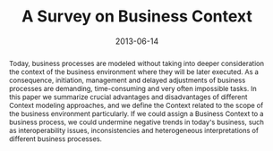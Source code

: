 ---
abstract: Today, business processes are modeled without taking into deeper consideration
  the context of the business environment where they will be later executed. As a
  consequence, initiation, management and delayed adjustments of business processes
  are demanding, time-consuming and very often impossible tasks. In this paper we
  summarize crucial advantages and disadvantages of different Context modeling approaches,
  and we define the Context related to the scope of the business environment particularly.
  If we could assign a Business Context to a business process, we could undermine
  negative trends in today's business, such as interoperability issues, inconsistencies
  and heterogeneous interpretations of different business processes.
authors:
- Danijel Novakovic
- Christian Huemer
date: '2013-06-14'
featured: false
publication_types:
- '0'
publishDate: '2013-06-14'
title: A Survey on Business Context
url_pdf: http://link.springer.com/chapter/10.1007%2F978-81-322-1665-0_19
---